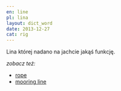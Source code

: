 ```yaml
---
en: line
pl: lina
layout: dict_word
date: 2013-12-27
cat: rig
---
```


Lina której nadano na jachcie jakąś funkcję.


*zobacz też:*

* [rope](/dict/r/rope/)
* [mooring line](/dict/m/mooring-line/)
